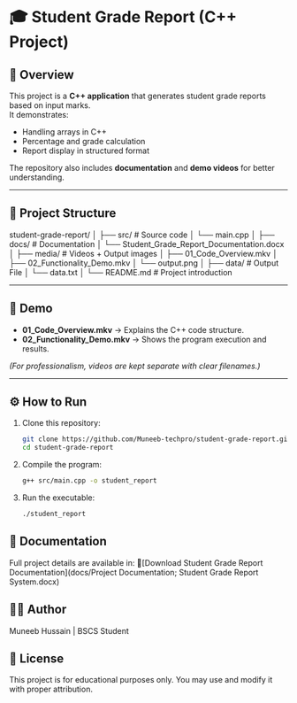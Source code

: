 # 🎓 Student Grade Report (C++ Project)

## 📌 Overview
This project is a **C++ application** that generates student grade reports based on input marks.  
It demonstrates:
- Handling arrays in C++
- Percentage and grade calculation
- Report display in structured format

The repository also includes **documentation** and **demo videos** for better understanding.

---

## 📂 Project Structure
student-grade-report/
│
├── src/ # Source code
│ └── main.cpp
│
├── docs/ # Documentation
│ └── Student_Grade_Report_Documentation.docx
│
├── media/ # Videos + Output images
│ ├── 01_Code_Overview.mkv
│ ├── 02_Functionality_Demo.mkv
│ └── output.png
│
├── data/ # Output File
│ └── data.txt
│
└── README.md # Project introduction


---

## 🎥 Demo
- **01_Code_Overview.mkv** → Explains the C++ code structure.  
- **02_Functionality_Demo.mkv** → Shows the program execution and results.  

*(For professionalism, videos are kept separate with clear filenames.)*

---

## ⚙️ How to Run
1. Clone this repository:
   ```bash
   git clone https://github.com/Muneeb-techpro/student-grade-report.git
   cd student-grade-report
   ```
2. Compile the program:
   ```bash
   g++ src/main.cpp -o student_report
   ```
3. Run the executable:
   ```bash
   ./student_report
   ```

## 📖 Documentation

Full project details are available in:
📄[Download Student Grade Report Documentation](docs/Project Documentation; Student Grade Report System.docx)


## 👨‍💻 Author

Muneeb Hussain |
BSCS Student

## 📜 License

This project is for educational purposes only.
You may use and modify it with proper attribution.
